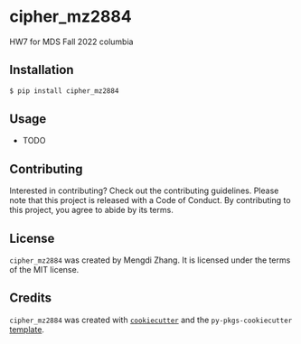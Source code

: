 # cipher_mz2884

HW7 for MDS Fall 2022 columbia

## Installation

```bash
$ pip install cipher_mz2884
```

## Usage

- TODO

## Contributing

Interested in contributing? Check out the contributing guidelines. Please note that this project is released with a Code of Conduct. By contributing to this project, you agree to abide by its terms.

## License

`cipher_mz2884` was created by Mengdi Zhang. It is licensed under the terms of the MIT license.

## Credits

`cipher_mz2884` was created with [`cookiecutter`](https://cookiecutter.readthedocs.io/en/latest/) and the `py-pkgs-cookiecutter` [template](https://github.com/py-pkgs/py-pkgs-cookiecutter).

